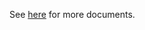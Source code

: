 See [here](https://github.com/kcl-lang/modules/blob/main/cluster-api/docs/README.md) for more documents.

